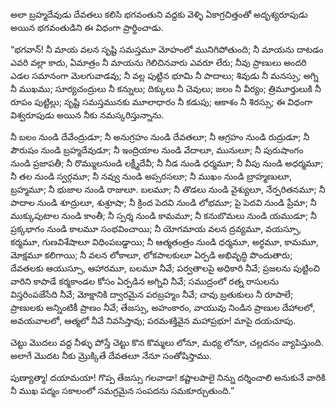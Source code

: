 ﻿అలా బ్రహ్మదేవుడు దేవతలు కలిసి భగవంతుని వద్దకు వెళ్ళి ఏకాగ్రచిత్తంతో అదృశ్యరూపుడు అయిన భగవంతుడిని ఈ విధంగా ప్రార్థించాడు. 

“భగవాన్! నీ మాయ వలన సృష్టి సమస్తమూ మోహంలో మునిగిపోతుంది; నీ మాయను దాటడం ఎవరి వల్లా కాదు, ఏమాత్రం నీ మాయను గెలిచినవారు ఎవరూ లేరు; నీవు ప్రాణులు అందరి ఎడల సమానంగా మెలగువాడవు; నీ వల్ల పుట్టిన భూమి నీ పాదాలు; శివుడు నీ మనస్సు; అగ్ని నీ ముఖము; సూర్యచంద్రులు నీ కన్నులు; దిక్కులు నీ చెవులు; జలం నీ వీర్యం; త్రిమూర్తులుకి నీ రూపం పుట్టిల్లు; సృష్టి సమస్తమునకు మూలాధారం నీ కడుపు; ఆకాశం నీ శిరస్సు; ఈ విధంగా విశ్వరూపుడు అయిన నీకు నమస్కరిస్తున్నాను. 

నీ బలం నుండి దేవేంద్రుడూ; నీ అనుగ్రహం నుండి దేవతలూ; నీ ఆగ్రహం నుండి రుద్రుడూ; నీ పౌరుషం నుండి బ్రహ్మదేవుడూ; నీ ఇంద్రియాల నుండి వేదాలూ, మునులూ; నీ పురుషాంగం నుండి ప్రజాపతీ; నీ రొమ్ములనుండి లక్ష్మీదేవీ; నీ నీడ నుండి ధర్మమూ; నీ వీపు నుండి అధర్మమూ; నీ తల నుండి స్వర్గమూ; నీ నవ్వు నుండి అప్సరసలూ; నీ ముఖం నుండి బ్రాహ్మణులూ, బ్రహ్మమూ; నీ భుజాల నుండి రాజులూ. బలమూ; నీ తొడలు నుండి వైశ్యులూ, నేర్పరితనమూ; నీ పాదాల నుండి శూద్రులూ, శుశ్రూషా; నీ క్రింద పెదవి నుండి లోభమూ; పై పెదవి నుండి ప్రేమా; నీ ముక్కుపుటాల నుండి కాంతీ; నీ స్పర్శ నుండి కామమూ; నీ కనుబొమలు నుండి యముడూ; నీ ప్రక్కభాగం నుండి కాలమూ సంభవించాయి; నీ యోగమాయ వలన ద్రవ్యమూ, వయస్సూ, కర్మమూ, గుణవిశేషాలూ విధింపబడ్డాయి; నీ ఆత్మతంత్రం నుండి ధర్మమూ, అర్థమూ, కామమూ, మోక్షమూ కలిగాయి; నీ వలన లోకాలూ, లోకపాలకులూ ఏర్పడి అభివృద్ధి పొందుతారు; దేవతలకు ఆయుస్సూ, ఆహారమూ, బలమూ నీవే; పర్వతాలపై అధికారి నీవే; ప్రజలను పుట్టించి వారిని కాపాడే కర్మకాండల కోసం ఏర్పడిన అగ్నివి నీవే; సముద్రంలో రత్న రాసులను విస్తరింపజేసేది నీవే; మోక్షానికి ద్వారమైన పరబ్రహ్మం నీవే; చావు బ్రతుకులు నీ రూపాలే; ప్రాణులకు అన్నింటికీ ప్రాణం నీవే; తేజస్సు, అహంకారం, వాయువు నిండిన ప్రాణుల దేహాలలో, అవయవాలలో, ఆత్మలో నీవే నివసిస్తావు; పరమశక్తివైన మహాప్రభూ! మాపై దయచూపు. 

చెట్టు మొదలు వద్ద నీళ్ళు పోస్తే చెట్టు కొన కొమ్మలు లోనూ, మధ్య లోనూ, చల్లదనం వ్యాపిస్తుంది. అలాగే మొదట నీకు మ్రొక్కితే దేవతలూ నేనూ సంతోషిస్తాము. 

పుణ్యాత్మా! దయామయా! గొప్ప తేజస్సు గలవాడా! కష్టాలపాలై నిన్ను దర్శించాలి అనుకునే వారికి నీ ముఖ పద్మం సకాలంలో సమగ్రమైన సంపదను సమకూర్చుతుంది.” 

